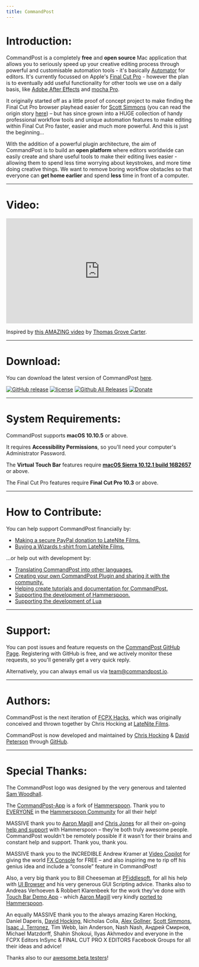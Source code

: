 ```yaml
---
title: CommandPost
---
```


# Introduction:

CommandPost is a completely **free** and **open source** Mac application that allows you to seriously speed up your creative editing process through powerful and customisable automation tools - it's basically [Automator](https://macosxautomation.com/automator/) for editors. It's currently focussed on Apple's [Final Cut Pro](http://apple.com/final-cut-pro/) - however the plan is to eventually add useful functionality for other tools we use on a daily basis, like [Adobe After Effects](http://www.adobe.com/au/products/aftereffects.html) and [mocha Pro](http://www.imagineersystems.com/products/mocha-pro/).

It originally started off as a little proof of concept project to make finding the Final Cut Pro browser playhead easier for [Scott Simmons](http://www.scottsimmons.tv/) (you can read the origin story [here](https://latenitefilms.com/blog/final-cut-pro-hacks/)) – but has since grown into a HUGE collection of handy professional workflow tools and unique automation features to make editing within Final Cut Pro faster, easier and much more powerful. And this is just the beginning...

With the addition of a powerful plugin architecture, the aim of CommandPost is to build an **open platform** where editors worldwide can easily create and share useful tools to make their editing lives easier - allowing them to spend less time worrying about keystrokes, and more time doing creative things. We want to remove boring workflow obstacles so that everyone can **get home earlier** and spend **less** time in front of a computer.

---

# Video:

<style>.embed-container { position: relative; padding-bottom: 56.25%; height: 0; overflow: hidden; max-width: 100%; } .embed-container iframe, .embed-container object, .embed-container embed { position: absolute; top: 0; left: 0; width: 100%; height: 100%; }</style><div class='embed-container'><iframe src='https://player.vimeo.com/video/196231096/' frameborder='0' webkitAllowFullScreen mozallowfullscreen allowFullScreen></iframe></div>
Inspired by [this AMAZING video](https://www.youtube.com/watch?v=mRbJH-GDumg) by [Thomas Grove Carter](http://thomasgrovecarter.com/).

---

# Download:

You can download the latest version of CommandPost <a href="https://github.com/CommandPost/CommandPost/releases/latest" id="download-text-link">here</a>.

[![GitHub release](https://img.shields.io/github/release/CommandPost/CommandPost.svg)]() [![license](https://img.shields.io/github/license/CommandPost/CommandPost.svg)]() [![Github All Releases](https://img.shields.io/github/downloads/CommandPost/CommandPost/total.svg)]() [![Donate](https://img.shields.io/badge/Donate-PayPal-green.svg)](https://www.paypal.com/cgi-bin/webscr?cmd=_s-xclick&hosted_button_id=HQK87KLKY8EVN)

---

# System Requirements:

CommandPost supports **macOS 10.10.5** or above.

It requires **Accessibility Permissions**, so you'll need your computer's Administrator Password.

The **Virtual Touch Bar** features require **[macOS Sierra 10.12.1 build 16B2657](https://support.apple.com/kb/dl1897)** or above.

The Final Cut Pro features require **Final Cut Pro 10.3** or above.

---

# How to Contribute:

You can help support CommandPost financially by:

- [Making a secure PayPal donation to LateNite Films.](https://www.paypal.com/cgi-bin/webscr?cmd=_s-xclick&hosted_button_id=HQK87KLKY8EVN)
- [Buying a Wizards t-shirt from LateNite Films.](https://lateniteshop.com)

...or help out with development by:

- [Translating CommandPost into other languages.](https://dev.commandpost.io/internationalisation/translate/)
- [Creating your own CommandPost Plugin and sharing it with the community.](https://dev.commandpost.io/plugins/overview/)
- [Helping create tutorials and documentation for CommandPost.](https://github.com/CommandPost/CommandPost/issues)
- [Supporting the development of Hammerspoon.](http://www.hammerspoon.org)
- [Supporting the development of Lua](https://www.lua.org/donations.html)

---

# Support:

You can post issues and feature requests on the [CommandPost GitHub Page](https://github.com/CommandPost/CommandPost/issues). Registering with GitHub is free, and we actively monitor these requests, so you'll generally get a very quick reply.

Alternatively, you can always email us via [team@commandpost.io](mailto:team@commandpost.io).

---

# Authors:

CommandPost is the next iteration of [FCPX Hacks](https://latenitefilms.com/blog/final-cut-pro-hacks/), which was originally conceived and thrown together by Chris Hocking at [LateNite Films](https://latenitefilms.com/about/).

CommandPost is now developed and maintained by [Chris Hocking](https://github.com/latenitefilms) & [David Peterson](https://github.com/randomeizer) through [GitHub](https://github.com/CommandPost/CommandPost).

---

# Special Thanks:

The CommandPost logo was designed by the very generous and talented [Sam Woodhall](https://twitter.com/SWDoctor).

The [CommandPost-App](https://github.com/CommandPost/CommandPost-App) is a fork of [Hammerspoon](http://www.hammerspoon.org). Thank you to [EVERYONE](https://github.com/Hammerspoon/hammerspoon/blob/master/CREDITS.md) in the [Hammerspoon Community](https://github.com/Hammerspoon/hammerspoon/issues) for all their help!

MASSIVE thank you to [Aaron Magill](https://github.com/asmagill) and [Chris Jones](https://github.com/cmsj) for all their on-going [help and support](https://github.com/Hammerspoon/hammerspoon/issues) with Hammerspoon – they’re both truly awesome people. CommandPost wouldn't be remotely possible if it wasn't for their brains and constant help and support. Thank you, thank you.

MASSIVE thank you to the INCREDIBLE Andrew Kramer at [Video Copilot](http://www.videocopilot.net/) for giving the world [FX Console](http://www.videocopilot.net/blog/2016/10/new-workflow-plug-in-fx-console-is-now-available/) for FREE – and also inspiring me to rip off his genius idea and include a “console” feature in CommandPost!

Also, a very big thank you to Bill Cheeseman at [PFiddlesoft](http://pfiddlesoft.com/), for all his help with [UI Browser](http://pfiddlesoft.com/uibrowser/index.html) and his very generous GUI Scripting advice. Thanks also to Andreas Verhoeven & Robbert Klarenbeek for the work they’ve done with [Touch Bar Demo App](https://github.com/bikkelbroeders/TouchBarDemoApp) - which [Aaron Magill](https://github.com/asmagill) very kindly [ported to Hammerspoon](https://github.com/asmagill/hammerspoon_asm/tree/master/touchbar).

An equally MASSIVE thank you to the always amazing Karen Hocking, Daniel Daperis, [David Hocking](http://www.dphocking.com/), Nicholas Colla, [Alex Gollner](http://alex4d.com/), [Scott Simmons](http://www.scottsimmons.tv/), [Isaac J. Terronez](https://twitter.com/ijterronez), Tim Webb, Iain Anderson, Nash Nash, Андрей Смирнов, Michael Matzdorff, Shahin Shokoui, Ilyas Akhmedov and everyone in the FCPX Editors InSync & FINAL CUT PRO X EDITORS Facebook Groups for all their ideas and advice!

Thanks also to our [awesome beta testers](https://www.facebook.com/groups/commandpost/)!